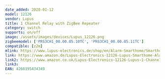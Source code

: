 ```yaml
---
date_added: 2020-01-12
model: 12126
vendor: Lupus
title: 1 Channel Relay with ZigBee Repeater
category: switch
supports: on/off
image: /assets/images/devices/Lupus_12126.png
zigbeemodel: ['PRS3CH1_00.00.05.10TC', 'PRS3CH1_00.00.05.11TC']
compatible: [z2m]
mlink: https://www.lupus-electronics.de/shop/en/Alarm-Smarthome/Smarthome-Home-Automation/LUPUS-1-Channel-Relay-with-ZigBee-Repeater-p.html
link: https://www.amazon.de/Lupus-Electronics-12126-Lupus-Smarthome-Alarmanlagen/dp/B07KRM1H16
link2: https://www.amazon.co.uk/Lupus-Electronics-12126-Lupus-1-Channel-Smarthome/dp/B07KRM1H16
link3: 
EAN: 4260195434349
---
```

